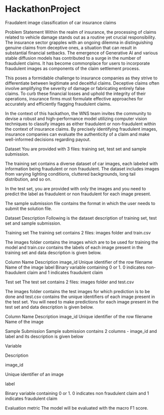 # HackathonProject
Fraudalent image classification of car insurance claims

Problem Statement
Within the realm of insurance, the processing of claims related to vehicle damage stands out as a routine yet crucial responsibility. The insurance sector grapples with an ongoing dilemma in distinguishing genuine claims from deceptive ones, a situation that can result in substantial financial setbacks. The emergence of Generative AI and various stable diffusion models has contributed to a surge in the number of fraudulent claims. It has become commonplace for users to incorporate fraudulent images as components of the claim settlement process.

This poses a formidable challenge to insurance companies as they strive to differentiate between legitimate and deceitful claims. Deceptive claims often involve amplifying the severity of damage or fabricating entirely false claims. To curb these financial losses and uphold the integrity of their operations, insurance firms must formulate effective approaches for accurately and efficiently flagging fraudulent claims.

In the context of this hackathon, the WNS team invites the community to devise a robust and high-performance model utilizing computer vision techniques to classify images as either fraudulent or non-fraudulent within the context of insurance claims. By precisely identifying fraudulent images, insurance companies can evaluate the authenticity of a claim and make well-informed decisions regarding payout.


Dataset
You are provided with 3 files: training set, test set and sample submission.

The training set contains a diverse dataset of car images, each labeled with information being fraudulent or non fraudulent. The dataset includes images from varying lighting conditions, cluttered backgrounds, long tail distribution, and so on.

In the test set, you are provided with only the images and you need to predict the label as fraudulent or non fraudulent for each image present.

The sample submission file contains the format in which the user needs to submit the solution file.


Dataset Description
Following is the dataset description of training set, test set and sample submission.


Training set
The training set contains 2 files: images folder and train.csv

The images folder contains the images which are to be used for training the model and train.csv contains the labels of each image present in the training set and data description is given below.

Column Name	Description
image_id	Unique identifier of the row
filename	Name of the image
label	Binary variable containing 0 or 1. 0 indicates non-fraudulent claim and 1 indicates fraudulent claim
 

Test set
The test set contains 2 files: images folder and test.csv

The images folder contains the test images for which prediction is to be done and test.csv contains the unique identifiers of each image present in the test set. You will need to make predictions for each image present in the test set and data description is given below.

Column Name	Description
image_id	Unique identifier of the row
filename	Name of the image

Sample Submission 
Sample submission contains 2 columns - image_id and label and its description is given below

Variable

Description

image_id

Unique identifier of an image

label 

Binary variable containing 0 or 1. 0 indicates non fraudulent claim and 1 indicates fraudulent claim

 

Evaluation metric
The model will be evaluated with the macro F1 score.


